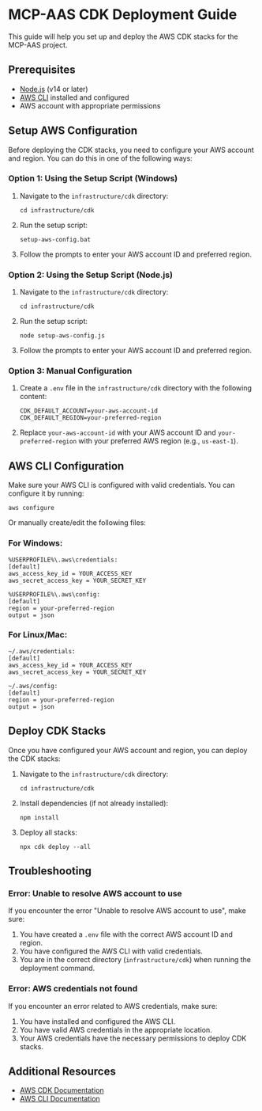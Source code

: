 # MCP-AAS CDK Deployment Guide

This guide will help you set up and deploy the AWS CDK stacks for the MCP-AAS project.

## Prerequisites

- [Node.js](https://nodejs.org/) (v14 or later)
- [AWS CLI](https://aws.amazon.com/cli/) installed and configured
- AWS account with appropriate permissions

## Setup AWS Configuration

Before deploying the CDK stacks, you need to configure your AWS account and region. You can do this in one of the following ways:

### Option 1: Using the Setup Script (Windows)

1. Navigate to the `infrastructure/cdk` directory:
   ```
   cd infrastructure/cdk
   ```

2. Run the setup script:
   ```
   setup-aws-config.bat
   ```

3. Follow the prompts to enter your AWS account ID and preferred region.

### Option 2: Using the Setup Script (Node.js)

1. Navigate to the `infrastructure/cdk` directory:
   ```
   cd infrastructure/cdk
   ```

2. Run the setup script:
   ```
   node setup-aws-config.js
   ```

3. Follow the prompts to enter your AWS account ID and preferred region.

### Option 3: Manual Configuration

1. Create a `.env` file in the `infrastructure/cdk` directory with the following content:
   ```
   CDK_DEFAULT_ACCOUNT=your-aws-account-id
   CDK_DEFAULT_REGION=your-preferred-region
   ```

2. Replace `your-aws-account-id` with your AWS account ID and `your-preferred-region` with your preferred AWS region (e.g., `us-east-1`).

## AWS CLI Configuration

Make sure your AWS CLI is configured with valid credentials. You can configure it by running:

```
aws configure
```

Or manually create/edit the following files:

### For Windows:

```
%USERPROFILE%\.aws\credentials:
[default]
aws_access_key_id = YOUR_ACCESS_KEY
aws_secret_access_key = YOUR_SECRET_KEY

%USERPROFILE%\.aws\config:
[default]
region = your-preferred-region
output = json
```

### For Linux/Mac:

```
~/.aws/credentials:
[default]
aws_access_key_id = YOUR_ACCESS_KEY
aws_secret_access_key = YOUR_SECRET_KEY

~/.aws/config:
[default]
region = your-preferred-region
output = json
```

## Deploy CDK Stacks

Once you have configured your AWS account and region, you can deploy the CDK stacks:

1. Navigate to the `infrastructure/cdk` directory:
   ```
   cd infrastructure/cdk
   ```

2. Install dependencies (if not already installed):
   ```
   npm install
   ```

3. Deploy all stacks:
   ```
   npx cdk deploy --all
   ```

## Troubleshooting

### Error: Unable to resolve AWS account to use

If you encounter the error "Unable to resolve AWS account to use", make sure:

1. You have created a `.env` file with the correct AWS account ID and region.
2. You have configured the AWS CLI with valid credentials.
3. You are in the correct directory (`infrastructure/cdk`) when running the deployment command.

### Error: AWS credentials not found

If you encounter an error related to AWS credentials, make sure:

1. You have installed and configured the AWS CLI.
2. You have valid AWS credentials in the appropriate location.
3. Your AWS credentials have the necessary permissions to deploy CDK stacks.

## Additional Resources

- [AWS CDK Documentation](https://docs.aws.amazon.com/cdk/latest/guide/home.html)
- [AWS CLI Documentation](https://docs.aws.amazon.com/cli/latest/userguide/cli-chap-welcome.html)
